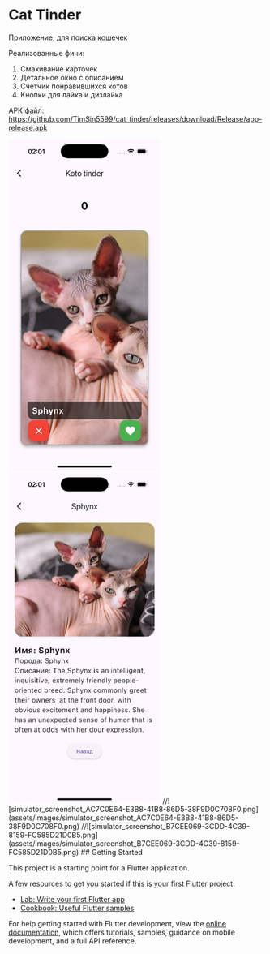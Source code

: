 # Cat Tinder

Приложение, для поиска кошечек

Реализованные фичи:
    
1. Смахивание карточек
2. Детальное окно с описанием
3. Счетчик понравившихся котов
4. Кнопки для лайка и дизлайка

APK файл: https://github.com/TimSin5599/cat_tinder/releases/download/Release/app-release.apk

<img src="assets/images/simulator_screenshot_AC7C0E64-E3B8-41B8-86D5-38F9D0C708F0.png" width="300">
<img src="assets/images/simulator_screenshot_B7CEE069-3CDD-4C39-8159-FC585D21D0B5.png" width="300">
//![simulator_screenshot_AC7C0E64-E3B8-41B8-86D5-38F9D0C708F0.png](assets/images/simulator_screenshot_AC7C0E64-E3B8-41B8-86D5-38F9D0C708F0.png)
//![simulator_screenshot_B7CEE069-3CDD-4C39-8159-FC585D21D0B5.png](assets/images/simulator_screenshot_B7CEE069-3CDD-4C39-8159-FC585D21D0B5.png)
## Getting Started

This project is a starting point for a Flutter application.

A few resources to get you started if this is your first Flutter project:

- [Lab: Write your first Flutter app](https://docs.flutter.dev/get-started/codelab)
- [Cookbook: Useful Flutter samples](https://docs.flutter.dev/cookbook)

For help getting started with Flutter development, view the
[online documentation](https://docs.flutter.dev/), which offers tutorials,
samples, guidance on mobile development, and a full API reference.

